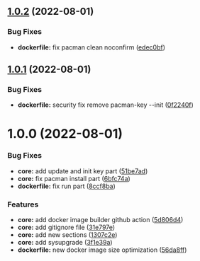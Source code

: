 ## [1.0.2](https://github.com/attilasomogyi/archlinux-python-docker-image/compare/v1.0.1...v1.0.2) (2022-08-01)


### Bug Fixes

* **dockerfile:** fix pacman clean noconfirm ([edec0bf](https://github.com/attilasomogyi/archlinux-python-docker-image/commit/edec0bf412f610be00739787622985fe19a40ddf))

## [1.0.1](https://github.com/attilasomogyi/archlinux-python-docker-image/compare/v1.0.0...v1.0.1) (2022-08-01)


### Bug Fixes

* **dockerfile:** security fix remove pacman-key --init ([0f2240f](https://github.com/attilasomogyi/archlinux-python-docker-image/commit/0f2240f3424a33465faecb77a1fb7348d9e22f6d))

# 1.0.0 (2022-08-01)


### Bug Fixes

* **core:** add update and init key part ([51be7ad](https://github.com/attilasomogyi/archlinux-python-docker-image/commit/51be7ad7fcf6300d68824fa816cf98dd9ca6e757))
* **core:** fix pacman install part ([6bfc74a](https://github.com/attilasomogyi/archlinux-python-docker-image/commit/6bfc74af2ae7c7af9b6d7530524cc91d54726459))
* **dockerfile:** fix run part ([8ccf8ba](https://github.com/attilasomogyi/archlinux-python-docker-image/commit/8ccf8badaa2761f9bc1443cc5f3234c87bd1d5ef))


### Features

* **core:** add docker image builder github action ([5d806d4](https://github.com/attilasomogyi/archlinux-python-docker-image/commit/5d806d4ed4339a64436a3a114606139398bf2eda))
* **core:** add gitignore file ([31e797e](https://github.com/attilasomogyi/archlinux-python-docker-image/commit/31e797eeda63a433de3be389ed8b0191efad1c28))
* **core:** add new sections ([1307c2e](https://github.com/attilasomogyi/archlinux-python-docker-image/commit/1307c2ed96207bec49650b8d7d8af0d66ee64c20))
* **core:** add sysupgrade ([3f1e39a](https://github.com/attilasomogyi/archlinux-python-docker-image/commit/3f1e39a17737b987884d31f102193c3be1f35147))
* **dockerfile:** new docker image size optimization ([56da8ff](https://github.com/attilasomogyi/archlinux-python-docker-image/commit/56da8ff2cd54168d73792e0241873993563d438f))
